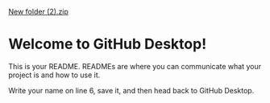 [New folder (2).zip](https://github.com/PATELJINAL1106/desktop-tutorial/files/9149355/New.folder.2.zip)
# Welcome to GitHub Desktop!

This is your README. READMEs are where you can communicate what your project is and how to use it.

Write your name on line 6, save it, and then head back to GitHub Desktop.
